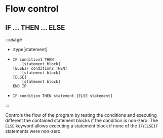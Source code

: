 # Flow control

## IF ... THEN ... ELSE

:::usage

- :type[statement]
- ```
  IF condition1 THEN
      [statement block]
  [ELSEIF condition2 THEN]
      [statement block]
  [ELSE]
      [statement block]
  END IF
  ```
- ```
  IF condition THEN statement [ELSE statement]
  ```

:::

Controls the flow of the program by testing the conditions and executing different the contained statement blocks if the condition is non-zero. The `ELSE` keyword allows executing a statement block if none of the `IF`/`ELSEIF` statements were non-zero.
